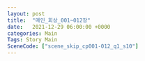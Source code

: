 ```yaml
---
layout: post
title:  "메인_회상_001~012장"
date:   2021-12-29 06:00:00 +0000
categories: Main
Tags: Story Main
SceneCode: ["scene_skip_cp001-012_q1_s10"]
---
```

